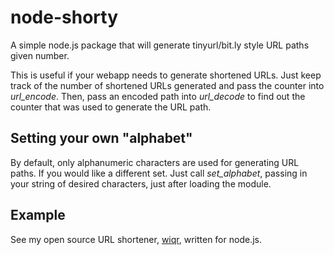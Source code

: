 # node-shorty

A simple node.js package that will generate tinyurl/bit.ly style URL paths given number.

This is useful if your webapp needs to generate shortened URLs. Just keep track of the number of shortened URLs generated and pass the counter into _url\_encode_. Then, pass an encoded path into _url\_decode_ to find out the counter that was used to generate the URL path.

## Setting your own "alphabet"

By default, only alphanumeric characters are used for generating URL paths. If you would like a different set. Just call _set\_alphabet_, passing in your string of desired characters, just after loading the module.

## Example

See my open source URL shortener, [wiqr](http://github.com/JonAbrams/wiqr), written for node.js.
